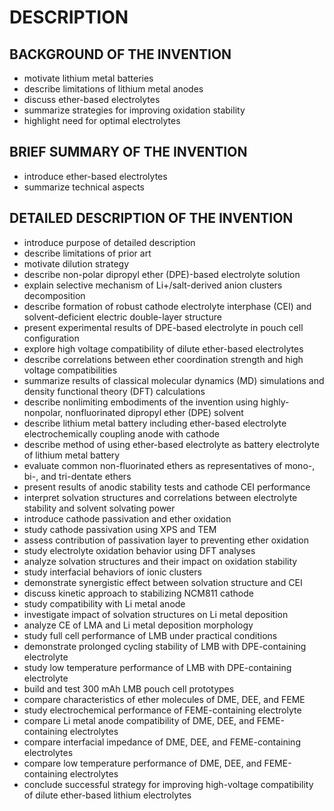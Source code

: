 # DESCRIPTION

## BACKGROUND OF THE INVENTION

- motivate lithium metal batteries
- describe limitations of lithium metal anodes
- discuss ether-based electrolytes
- summarize strategies for improving oxidation stability
- highlight need for optimal electrolytes

## BRIEF SUMMARY OF THE INVENTION

- introduce ether-based electrolytes
- summarize technical aspects

## DETAILED DESCRIPTION OF THE INVENTION

- introduce purpose of detailed description
- describe limitations of prior art
- motivate dilution strategy
- describe non-polar dipropyl ether (DPE)-based electrolyte solution
- explain selective mechanism of Li+/salt-derived anion clusters decomposition
- describe formation of robust cathode electrolyte interphase (CEI) and solvent-deficient electric double-layer structure
- present experimental results of DPE-based electrolyte in pouch cell configuration
- explore high voltage compatibility of dilute ether-based electrolytes
- describe correlations between ether coordination strength and high voltage compatibilities
- summarize results of classical molecular dynamics (MD) simulations and density functional theory (DFT) calculations
- describe nonlimiting embodiments of the invention using highly-nonpolar, nonfluorinated dipropyl ether (DPE) solvent
- describe lithium metal battery including ether-based electrolyte electrochemically coupling anode with cathode
- describe method of using ether-based electrolyte as battery electrolyte of lithium metal battery
- evaluate common non-fluorinated ethers as representatives of mono-, bi-, and tri-dentate ethers
- present results of anodic stability tests and cathode CEI performance
- interpret solvation structures and correlations between electrolyte stability and solvent solvating power
- introduce cathode passivation and ether oxidation
- study cathode passivation using XPS and TEM
- assess contribution of passivation layer to preventing ether oxidation
- study electrolyte oxidation behavior using DFT analyses
- analyze solvation structures and their impact on oxidation stability
- study interfacial behaviors of ionic clusters
- demonstrate synergistic effect between solvation structure and CEI
- discuss kinetic approach to stabilizing NCM811 cathode
- study compatibility with Li metal anode
- investigate impact of solvation structures on Li metal deposition
- analyze CE of LMA and Li metal deposition morphology
- study full cell performance of LMB under practical conditions
- demonstrate prolonged cycling stability of LMB with DPE-containing electrolyte
- study low temperature performance of LMB with DPE-containing electrolyte
- build and test 300 mAh LMB pouch cell prototypes
- compare characteristics of ether molecules of DME, DEE, and FEME
- study electrochemical performance of FEME-containing electrolyte
- compare Li metal anode compatibility of DME, DEE, and FEME-containing electrolytes
- compare interfacial impedance of DME, DEE, and FEME-containing electrolytes
- compare low temperature performance of DME, DEE, and FEME-containing electrolytes
- conclude successful strategy for improving high-voltage compatibility of dilute ether-based lithium electrolytes

